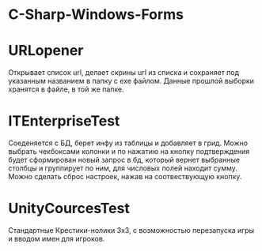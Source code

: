 # C-Sharp-Windows-Forms

# URLopener
Открывает список url, делает скрины url из списка и сохраняет под указанным названием в папку с exe файлом. Данные прошлой выборки хранятся в файле, в той же папке.

# ITEnterpriseTest
Соеденяется с БД, берет инфу из таблицы и добавляет в грид. Можно выбрать чекбоксами колонки и по нажатию на кнопку подтверждения будет сформирован новый запрос в бд, который вернет выбранные столбцы и группирует по ним, для числовых полей находит сумму. Можно сделать сброс настроек, нажав на соотвествующую кнопку.

# UnityCourcesTest
Стандартные Крестики-нолики 3х3, с возможностью перезапуска игры и вводом имен для игроков.
